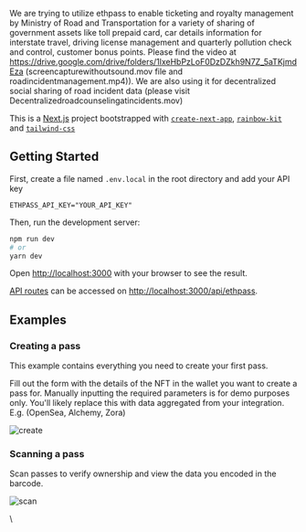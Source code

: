 We are trying to utilize ethpass to enable ticketing and royalty management by Ministry of Road and Transportation for a variety of sharing of government assets like toll prepaid card, car details information for interstate travel, driving license management and quarterly pollution check and control, customer bonus points. Please find the video at https://drive.google.com/drive/folders/1lxeHbPzLoF0DzDZkh9N7Z_5aTKjmdEza (screencapturewithoutsound.mov file and roadincidentmanagement.mp4)). We are also using it for decentralized social sharing of road incident data (please visit Decentralizedroadcounselingatincidents.mov)

This is a [Next.js](https://nextjs.org/) project bootstrapped with [`create-next-app`](https://github.com/vercel/next.js/tree/canary/packages/create-next-app), [`rainbow-kit`](https://github.com/rainbow-me/rainbowkit) and [`tailwind-css`](https://tailwindcss.com/)

## Getting Started

First, create a file named `.env.local` in the root directory and add your API key

```
ETHPASS_API_KEY="YOUR_API_KEY"
```

Then, run the development server:

```bash
npm run dev
# or
yarn dev
```

Open [http://localhost:3000](http://localhost:3000) with your browser to see the result.

[API routes](https://nextjs.org/docs/api-routes/introduction) can be accessed on [http://localhost:3000/api/ethpass](http://localhost:3000/api/ethpass).

## Examples

### Creating a pass

This example contains everything you need to create your first pass.

Fill out the form with the details of the NFT in the wallet you want to create a pass for. Manually inputting the required parameters is for demo purposes only. You'll likely replace this with data aggregated from your integration. E.g. (OpenSea, Alchemy, Zora)

![create](https://user-images.githubusercontent.com/3741055/180839388-13ff2ce1-4e93-40d8-a63f-59e191c2aecf.gif)

### Scanning a pass

Scan passes to verify ownership and view the data you encoded in the barcode.

![scan](https://user-images.githubusercontent.com/3741055/180848044-41bb75de-1654-49c1-8ae1-dbd7a9790c88.gif)

\
